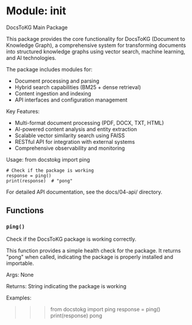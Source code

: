 # Module: __init__

DocsToKG Main Package

This package provides the core functionality for DocsToKG (Document to Knowledge Graph),
a comprehensive system for transforming documents into structured knowledge graphs using
vector search, machine learning, and AI technologies.

The package includes modules for:
- Document processing and parsing
- Hybrid search capabilities (BM25 + dense retrieval)
- Content ingestion and indexing
- API interfaces and configuration management

Key Features:
- Multi-format document processing (PDF, DOCX, TXT, HTML)
- AI-powered content analysis and entity extraction
- Scalable vector similarity search using FAISS
- RESTful API for integration with external systems
- Comprehensive observability and monitoring

Usage:
    from docstokg import ping

    # Check if the package is working
    response = ping()
    print(response)  # "pong"

For detailed API documentation, see the docs/04-api/ directory.

## Functions

### `ping()`

Check if the DocsToKG package is working correctly.

This function provides a simple health check for the package.
It returns "pong" when called, indicating the package is
properly installed and importable.

Args:
None

Returns:
String indicating the package is working

Examples:
>>> from docstokg import ping
>>> response = ping()
>>> print(response)
pong
